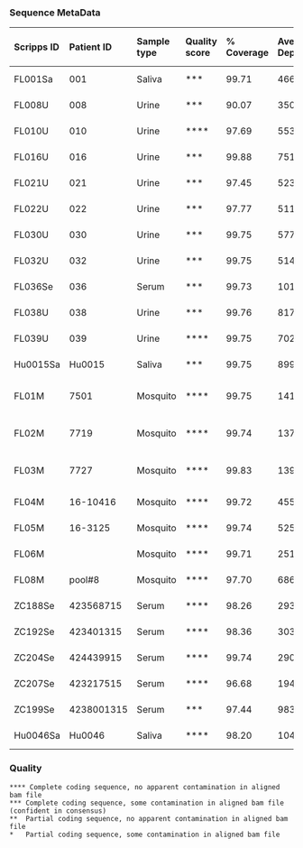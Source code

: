 ### Sequence MetaData
| Scripps ID | Patient ID | Sample type | Quality score | % Coverage | Average Depth |      Onset | Collection | Days post onset | Local or travel | Location of infection | GE/ul RNA | GE/mL sample | Sequencing status | Consensus name                              | Merged Bam File                                |  
| :---       |       :--- | :---        | :---          |       :--- |          :--- |       :--- |       :--- |            :--- | :---            | :---                  |      :--- |         :--- | :---              | :---                                        | :---                                           |  
| FL001Sa    |        001 | Saliva      | ***           |      99.71 |      46616.27 | 2016.03.18 | 2016.03.22 |               4 | Travel          | Martinique            |        11 |      3.3E+03 | coding-complete   | ZF1_01Sa_XX_2016-03-22 usa_ex_martinique    | ZF1.c1.Sa.a1.l1.l3.l4.r1                       |  
| FL008U     |        008 | Urine       | ***           |      90.07 |      35012.49 | 2016.06.15 | 2016.06.21 |               6 | Travel          | Puerto Rico           |         4 |      1.1E+03 | coding-complete   | ZF8_08U_XX_2016-06-21 usa_ex_puerto_rico    | ZF8.c1.UR.a1.l1.l2.r1                          |  
| FL010U     |        010 | Urine       | ****          |      97.69 |      55330.48 | 2016.06.17 | 2016.06.22 |               5 | Local?          | USA: Florida          |       213 |      6.1E+04 | coding-complete   | ZF10_10U_KX842499 2016-06-22 usa_ex_USA     | ZF10.c1.UR.a1.l1.r1                            |  
| FL016U     |        016 | Urine       | ***           |      99.88 |      75158.72 | 2016.06.28 | 2016.07.03 |               5 | Travel          | Puerto Rico           |        14 |      4.0E+03 | coding-complete   | ZF16_16U_XX_2016-07-03 usa_ex_puerto_rico   | ZF16.c1.UR.a1.l1.l2.l3.l4.l5.r1                |  
| FL021U     |        021 | Urine       | ***           |      97.45 |      52361.36 | 2016.07.09 | 2016.07.19 |              10 | Local           | USA: Florida          |        50 |      1.4E+04 | coding-complete   | ZF21_21U_XX_2016-07-19 usa                  | ZF21.c1.UR.a1.l1.l2.l3.r1                      |  
| FL022U     |        022 | Urine       | ***           |      97.77 |      51135.60 | 2016.07.16 | 2016.07.16 |               6 | Local           | USA: Florida          |        11 |      3.0E+03 | coding-complete   | ZF22_22U_XX_2016-07-16 usa                  | ZF22.c1.UR.a1.l1.l2.l3.l4.r1                   |  
| FL030U     |        030 | Urine       | ***           |      99.75 |      57779.63 | 2016.07.31 | 2016.08.02 |               2 | Local           | USA: Florida          |        36 |      1.0E+04 | coding-complete   | ZF30_30U_XX_2016-08-02 usa                  | ZF30.c1.UR.a1.l1.l2.l3.r1                      |  
| FL032U     |        032 | Urine       | ***           |      99.75 |      51483.94 | 2016.07.29 | 2016.08.05 |               7 | Local           | USA: Florida          |        75 |      2.1E+04 | coding-complete   | ZF32_32U_XX_2016-08-05 usa                  | ZF32.c1.UR.a1.l1.l2.l3.r1                      |  
| FL036Se    |        036 | Serum       | ***           |      99.73 |     101435.66 | 2016.08.02 | 2016.08.04 |               2 | Local           | USA: Florida          |        11 |      3.2E+03 | coding-complete   | FL036SE_XX_2016-08-02_usa                   | ZF36.c1.SR.a1.l1.l2.l3.l4.l5.l6.l7.r1.l5.l6.r2 |  
| FL038U     |        038 | Urine       | ***           |      99.76 |      81750.77 | 2016.08.04 | 2016.08.05 |               1 | Local           | USA: Florida          |        38 |      1.1E+04 | coding-complete   | ZF38_38U_XX_2016-08-05 usa                  | ZF38.c1.UR.a1.l1.l2.l3.l4.r1                   |  
| FL039U     |        039 | Urine       | ****          |      99.75 |      70253.99 | 2016.08.12 | 2016.08.17 |               5 | Local           | USA: Florida          |      1276 |      3.6E+05 | coding-complete   | ZF39_39U_XX_2016-08-17 usa                  | ZF39.c1.UR.a1.l1.l2.l3.r1                      |  
| Hu0015Sa   |     Hu0015 | Saliva      | ***           |      99.75 |      89934.25 | 2016.08.19 | 2016.08.24 |               5 | Local           | USA: Florida          |        38 |     21610.23 | coding-complete   | ZL2_Hu0015_KX832731 2016-08-22 usa          | ZL2.c1.SA.a1.l1.l2.r1                          |  
| FL01M      |       7501 | Mosquito    | ****          |      99.75 |     141038.31 |            | 2016.08.22 |                 | Local           | USA: Florida          |      4563 |      9.1E+06 | coding-complete   | Ae-aegypti_ZM1_7501_KX838904_2016-08-22_usa | ZM1.c1.MO.a1.l1.l2.r1                          |  
| FL02M      |       7719 | Mosquito    | ****          |      99.74 |     137263.85 |            | 2016.08.23 |                 | Local           | USA: Florida          |       279 |      5.6E+05 | coding-complete   | Ae-aegypti_ZM2_7719_KX838905_2016-08-23_usa | ZM2.c1.MO.a1.l1.l2.r1                          |  
| FL03M      |       7727 | Mosquito    | ****          |      99.83 |     139787.57 |            | 2016.08.23 |                 | Local           | USA: Florida          |     22549 |      4.5E+07 | coding-complete   | Ae-aegypti_ZM3_7727_KX838906_2016-08-23_usa | ZM3.c1.MO.a1.l1.l2.r1                          |  
| FL04M      |   16-10416 | Mosquito    | ****          |      99.72 |      45505.39 |            | 2016.09.04 |                 | Local           | USA: Florida          |       102 |      4.4E+04 | coding-complete   | Ae-aegypti_ZM4_16-10416_XX_2016-09-04_usa   | ZM4.c1.MO.a1.l1.l2.r1                          |  
| FL05M      |    16-3125 | Mosquito    | ****          |      99.74 |      52530.58 |            | 2016.09.09 |                 | Local           | USA: Florida          |       447 |      1.9E+05 | coding-complete   | Ae-aegypti_ZM5_16-3125_XX_2016-09-09_usa    | ZM5.c1.MO.a1.l1.l2.r1                          |  
| FL06M      |            | Mosquito    | ****          |      99.71 |      25181.33 |            | 2016.09.20 |                 | Local           | USA: Florida          |           |              | coding-complete   | FL06M_XX_2016-09-20_usa                     | ZM6.c1.MO.a1.l1.l2.r1                          |  
| FL08M      |     pool#8 | Mosquito    | ****          |      97.70 |      68629.61 |            | 2016.10.05 |                 | Local           | USA: Florida          |        61 |      2.6E+04 | coding-complete   | FL08M_XX_2016-10-05_usa                     | ZM8.c1.MO.a1.l1.l2.r1                          |  
| ZC188Se    |  423568715 | Serum       | ****          |      98.26 |      29394.90 |            | 2016.01.16 |                 |                 | Colombia              |        36 |      1.5E+04 | coding-complete   | ZC188_423568715_XX_2016-01-16_colombia      | ZC188.c1.SR.a1.l3.l4.r1                        |  
| ZC192Se    |  423401315 | Serum       | ****          |      98.36 |      30396.29 |            | 2016.01.07 |                 |                 | Colombia              |        39 |      1.7E+04 | coding-complete   | ZC192_423401315_XX_2016-01-07_colombia      | ZC192.c1.SR.a1.l3.l4.r1                        |  
| ZC204Se    |  424439915 | Serum       | ****          |      99.74 |      29003.25 |            | 2016.01.06 |                 |                 | Colombia              |        48 |      2.1E+04 | coding-complete   | ZC204_424439915_XX_2016-01-05_colombia      | ZC204.c1.SR.a1.l1.l2.r1                        |  
| ZC207Se    |  423217515 | Serum       | ****          |      96.68 |      19477.70 |            | 2016.01.09 |                 |                 | Colombia              |        16 |      6.7E+04 | coding-complete   | ZC207_423217515_XX_2016-01-09_colombia      | ZC207.c1.SR.a1.l1.l2.r1                        |  
| ZC199Se    | 4238001315 | Serum       | ***           |      97.44 |      98358.93 |            | 2016.01.10 |                 |                 | Colombia              |        10 |      4.3E+03 | coding-complete   | ZC199Se_XX_2016-01-10_colombia              | ZC199.c1.SR.a1.l1.l2.l3.l4.l5.l6.l7.r1         |  
| Hu0046Sa   |     Hu0046 | Saliva      | ****          |      98.20 |         10498 | 2017.04.18 | 2017.04.19 |               1 | travel          | Cuba                  |        16 |        63830 | coding-complete   | Hu0046SA_XX_2017-04-19_usa_ex_cuba.fasta    | ZT1.c1.SA.a1.l1.l2.r1                          |  


### Quality
```
**** Complete coding sequence, no apparent contamination in aligned bam file
***	Complete coding sequence, some contamination in aligned bam file (confident in consensus)
**	Partial coding sequence, no apparent contamination in aligned bam file
*	Partial coding sequence, some contamination in aligned bam file
```

